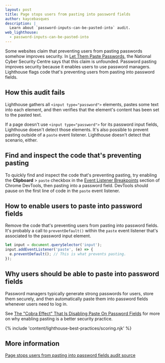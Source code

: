 ```yaml
---
layout: post
title: Page stops users from pasting into password fields
author: kaycebasques
description: |
  Learn about `password-inputs-can-be-pasted-into` audit.
web_lighthouse:
  - password-inputs-can-be-pasted-into
---
```


Some websites claim that preventing users
from pasting passwords somehow improves security.
In
[Let Them Paste Passwords](https://www.ncsc.gov.uk/blog-post/let-them-paste-passwords),
the National Cyber Security Centre says that this claim is unfounded.
Password pasting improves security because it enables users to use password managers.
Lighthouse flags code that's preventing users from pasting into password fields.

<!--***Todo***
Can't seem to get this audit to fail.
Created a form with password and followed advice
to include preventDefault and it doesn't seem to work.
Post-IO fix.

<figure class="w-figure">
  <img class="w-screenshot w-screenshot--filled" src="password-inputs-can-be-pasted-into.png" alt="Lighthouse audit shows page stops users from pasting into password fields">
  <figcaption class="w-figcaption">
    Fig. 1 — Page stops users from pasting into password fields
  </figcaption>
</figure>
-->

## How this audit fails

Lighthouse gathers all `<input type="password">` elements,
pastes some text into each element,
and then verifies that the element's content has been set to the pasted text.

If a page doesn't use `<input type="password">` for its password input fields,
Lighthouse doesn't detect those elements.
It's also possible to prevent pasting outside of a `paste` event listener.
Lighthouse doesn't detect that scenario, either.

## Find and inspect the code that's preventing pasting

To quickly find and inspect the code that's preventing pasting,
try enabling the **Clipboard** > `paste` checkbox in the
[Event Listener Breakpoints](https://developers.google.com/web/tools/chrome-devtools/javascript/breakpoints#event-listeners)
section of Chrome DevTools,
then pasting into a password field.
DevTools should pause on the first line of code in the `paste` event listener.

## How to enable users to paste into password fields

Remove the code that's preventing users from pasting into password fields.
It's probably a call to `preventDefault()` within the `paste` event listener
that's associated to the password input element.

```js
let input = document.querySelector('input');
input.addEventListener('paste', (e) => {
  e.preventDefault(); // This is what prevents pasting.
});
```

## Why users should be able to paste into password fields

Password managers typically generate strong passwords for users,
store them securely, and then automatically paste them
into password fields whenever users need to log in.

See [The "Cobra Effect" That Is Disabling Paste On Password Fields](https://www.troyhunt.com/the-cobra-effect-that-is-disabling/)
for more on why enabling pasting is a better security practice.

{% include 'content/lighthouse-best-practices/scoring.njk' %}

## More information

[Page stops users from pasting into password fields audit source](https://github.com/GoogleChrome/lighthouse/blob/master/lighthouse-core/audits/dobetterweb/password-inputs-can-be-pasted-into.js)